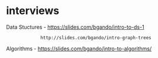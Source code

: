 # interviews

Data Stuctures - https://slides.com/bgando/intro-to-ds-1

                 http://slides.com/bgando/intro-graph-trees


Algorithms - https://slides.com/bgando/intro-to-algorithms/
